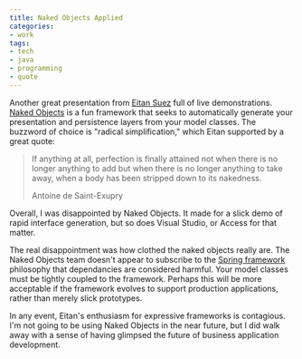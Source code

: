 ```yaml
---
title: Naked Objects Applied
categories:
- work
tags:
- tech
- java
- programming
- quote
---
```


Another great presentation from [Eitan Suez][1] full of live demonstrations. [Naked Objects][2] is a fun framework that seeks to automatically generate your presentation and persistence layers from your model classes. The buzzword of choice is "radical simplification," which Eitan supported by a great quote:

   [1]: http://www.u2d.com/
   [2]: http://www.nakedobjects.org/

> If anything at all, perfection is finally attained not when there is no longer anything to add but when there is no longer anything to take away, when a body has been stripped down to its nakedness.
> <footer>Antoine de Saint-Exupry</footer>

Overall, I was disappointed by Naked Objects. It made for a slick demo of rapid interface generation, but so does Visual Studio, or Access for that matter.

The real disappointment was how clothed the naked objects really are. The Naked Objects team doesn't appear to subscribe to the [Spring framework][4] philosophy that dependancies are considered harmful.  Your model classes must be tightly coupled to the framework.  Perhaps this will be more acceptable if the framework evolves to support production applications, rather than merely slick prototypes.

In any event, Eitan's enthusiasm for expressive frameworks is contagious. I'm not going to be using Naked Objects in the near future, but I did walk away with a sense of having glimpsed the future of business application development.

   [4]: http://www.springsource.org/
